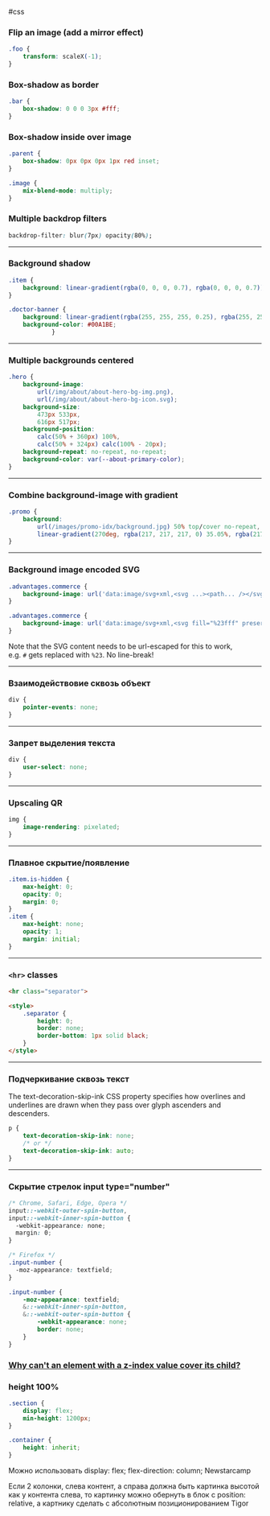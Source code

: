 #css 

### Flip an image (add a mirror effect)
```css
.foo { 
	transform: scaleX(-1);
}
```

### Box-shadow as border
```css 
.bar {
	box-shadow: 0 0 0 3px #fff;
}
```

### Box-shadow inside over image
```css
.parent {
	box-shadow: 0px 0px 0px 1px red inset;
}

.image {
	mix-blend-mode: multiply;
}
```

### Multiple backdrop filters

```css
backdrop-filter: blur(7px) opacity(80%);
```
___

### Background shadow

```css
.item {
    background: linear-gradient(rgba(0, 0, 0, 0.7), rgba(0, 0, 0, 0.7)),          url('/assets/img/product/pic1.jpg');
}

.doctor-banner {
	background: linear-gradient(rgba(255, 255, 255, 0.25), rgba(255, 255, 255, 0.25));
	background-color: #00A1BE;
			}
```
___

### Multiple backgrounds centered

```css
.hero {
    background-image:
        url(/img/about/about-hero-bg-img.png),
        url(/img/about/about-hero-bg-icon.svg);
    background-size:
        473px 533px,
        616px 517px;
    background-position:
        calc(50% + 360px) 100%,
        calc(50% + 324px) calc(100% - 20px);
    background-repeat: no-repeat, no-repeat;
    background-color: var(--about-primary-color);
}
```
___

### Combine background-image with gradient

```css
.promo {
	background:
		url(/images/promo-idx/background.jpg) 50% top/cover no-repeat,
		linear-gradient(270deg, rgba(217, 217, 217, 0) 35.05%, rgba(217, 217, 217, 0.7) 75.71%);
}
```
___


### Background image encoded SVG

```css
.advantages.commerce {
	background-image: url('data:image/svg+xml,<svg ...><path... /></svg>');
}

.advantages.commerce {
	background-image: url('data:image/svg+xml,<svg fill="%23fff" preserveAspectRatio="none" xmlns="http://www.w3.org/2000/svg" width="1920" height="685" viewBox="0 0 1920 685"><path d="M0,316.814S149.335,284.89,361.435,285c103.925,0.054,223.39,3.6,348.456,12.925,104.879,7.819,401.559,29.74,439.309,32.808,97.71,7.941,189.57,13.872,279.57,13.919C1704.65,344.8,1920,318,1920,318V927.25S1440.24,969.5,960.5,970C481.74,970.5,0,927,0,927V316.814Z" transform="translate(0 -285)"/></svg>');
}
```

Note that the SVG content needs to be url-escaped for this to work, e.g. `#` gets replaced with `%23`.
No line-break!
___


### Взаимодействовие сквозь объект

```css
div {
	pointer-events: none;
}
```
___

### Запрет выделения текста

```css
div {
	user-select: none;
}
```
___

### Upscaling QR 

```css
img {  
	image-rendering: pixelated;  
}
```
___

### Плавное скрытие/появление

```css
.item.is-hidden {
    max-height: 0;
    opacity: 0;
    margin: 0;
}
.item {
    max-height: none;
    opacity: 1;
    margin: initial;
}
```
___

### `<hr>` classes

```html
<hr class="separator">

<style> 
	.separator {
		height: 0; 
		border: none; 
		border-bottom: 1px solid black;
	}
</style>
```
___

### Подчеркивание сквозь текст

The text-decoration-skip-ink CSS property specifies how overlines and underlines are drawn when they pass over glyph ascenders and descenders.

```css
p {  
	text-decoration-skip-ink: none;
	/* or */
	text-decoration-skip-ink: auto;
}
```
___


### Скрытие стрелок input type="number"

```scss
/* Chrome, Safari, Edge, Opera */
input::-webkit-outer-spin-button,
input::-webkit-inner-spin-button {
  -webkit-appearance: none;
  margin: 0;
}

/* Firefox */
.input-number {
  -moz-appearance: textfield;
}

.input-number {
	-moz-appearance: textfield;
	&::-webkit-inner-spin-button, 
	&::-webkit-outer-spin-button { 
		-webkit-appearance: none; 
		border: none;
	}
}
```


### [Why can't an element with a z-index value cover its child?](https://stackoverflow.com/questions/54897916/why-cant-an-element-with-a-z-index-value-cover-its-child)

### height 100%

```css
.section {
	display: flex;
	min-height: 1200px;
}

.container {
	height: inherit;
}
```

Можно использовать display: flex; flex-direction: column; Newstarcamp

Если 2 колонки, слева контент, а справа должна быть картинка высотой как у контента слева, то картинку можно обернуть в блок с position: relative,  а картнику сделать с абсолютным позиционированием Tigor 